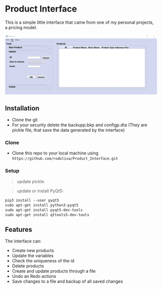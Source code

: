 # Product Interface

This is a simple little interface that came from one of my personal projects, a pricing model.

![Screen record Gif](https://github.com/rodoliva/Product_Interface/blob/master/Others/screenprodinf.gif)


## Installation

- Clone the git
- For your security delete the backupp.bkp and configp.dta (They are pickle file, that save the data generated by the interface)

### Clone

- Clone this repo to your local machine using `https://github.com/rodoliva/Product_Interface.git`

### Setup

> update pickle.

> update or install PyQt5:

```shell
pip3 install --user pyqt5  
sudo apt-get install python3-pyqt5  
sudo apt-get install pyqt5-dev-tools
sudo apt-get install qttools5-dev-tools
```

## Features

The interface can:

- Create new products
- Update the variables
- Check the uniqueness of the id
- Delete products
- Create and update products through a file
- Undo an Redo actions
- Save changes to a file and backup of all saved changes
